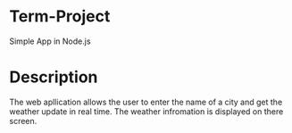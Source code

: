 # Term-Project
Simple App in Node.js
# Description
The web apllication allows the user to enter the name of a city and get the weather update in real time. The weather infromation is displayed on there screen.
